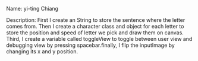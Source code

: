 Name: yi-ting Chiang

Description:
    First I create an String to store the sentence where the letter comes from. Then I create a character class and object for each letter to store the position and speed of letter we pick and draw them on canvas. Third, I create a variable called toggleView to toggle between user view and debugging view by pressing spacebar.finally, I flip the inputImage by changing its x and y position.    